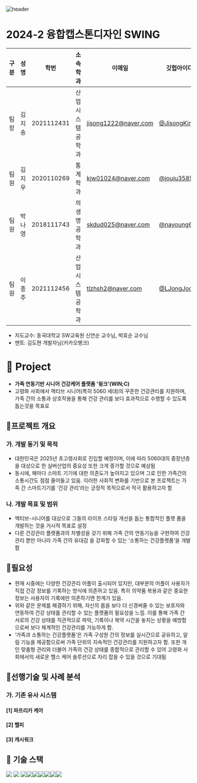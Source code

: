 
![header](https://capsule-render.vercel.app/api?type=waving&color=7686DB&section=header&text=가족연동%20기반%20시니어%20건강관리%20플랫폼%20(WIN;C)&fontSize=35&customColorList=2&height=170)


# 2024-2 융합캡스톤디자인 SWING
| 구분 | 성명 | 학번 | 소속학과 | 이메일 | 깃헙아이디
| --- | --- | --- | --- | --- | --- |
| 팀장 | 김지송 | 2021112431 | 산업시스템공학과 | jisong1222@naver.com | [@JisongKim](https://github.com/JisongKim) |
| 팀원 | 김지우 | 2020110269 | 통계학과 | kjw01024@naver.com | [@jouju3585](https://github.com/jouju3585) |
| 팀원 | 박나영 | 2018111743 | 의생명공학과 | skdud025@naver.com | [@nayoung601](https://github.com/nayoung601) |
| 팀원 | 이종주 | 2021112456 | 산업시스템공학과 | tlzhsh2@naver.com  | [@LJongJoo](https://github.com/LJongJoo) |
- 지도교수: 동국대학교 SW교육원 신연순 교수님, 박효순 교수님
- 멘토: 김도현 개발자님(카카오뱅크)

  
# 📑 Project
- **가족 연동기반 시니어 건강케어 플랫폼 '윙크'(WIN;C)**
- 고령화 사회에서 액티브 시니어(특히 5060 세대)의 꾸준한 건강관리를 지원하며, 가족 간의 소통과 상호작용을 통해 건강 관리를 보다 효과적으로 수행할 수 있도록 돕는것을 목표로 


##  🚩프로젝트 개요 
### 가. 개발 동기 및 목적
- 대한민국은 2025년 초고령사회로 진입할 예정이며, 이에 따라 5060대의 중장년층
을 대상으로 한 실버산업의 중요성 또한 크게 증가할 것으로 예상됨
- 동시에, 해마다 스마트 기기에 대한 의존도가 높아지고 있으며 그로 인한 가족간의
소통시간도 점점 줄어들고 있음. 이러한 사회적 변화를 기반으로 본 프로젝트는
가족 간 스마트기기를 ‘건강 관리’라는 긍정적 목적으로서 적극 활용하고자 함

### 나. 개발 목표 및 범위
-  액티브-시니어를 대상으로 그들의 라이프 스타일 개선을 돕는 통합적인 플랫
폼을 개발하는 것을 거시적 목표로 설정
- 다른 건강관리 플랫폼과의 차별성을
갖기 위해 가족 간의 연동기능을 구현하여 건강관리 뿐만 아니라 가족 간의 유대감
을 강화할 수 있는 ‘소통하는 건강플랫폼’을 개발함

##  🚩필요성
- 현재 시중에는 다양한 건강관리 어플이 출시되어 있지만, 대부분의 어플이 사용자가 직접 건강 정보를 기록하는 방식에 의존하고 있음. 특히 의약품 복용과 같은 중요한 정보는 사용자의 기록에만 의존하기엔 한계가 있음. 
- 위와 같은 문제를 해결하기 위해, 자신의 몸을 보다 더 신경써줄 수 있는 보호자와 연동하여 건강 상태를 관리할 수 있는 플랫폼의 필요성을 느낌.  이를 통해 가족 간 서로의 건강 상태를 직관적으로 파악, 기록이나 복약 시간을 놓치는 상황을 예방함으로써 보다 체계적인 건강관리를 가능하게 함.
- ‘가족과 소통하는 건강플랫폼’은 가족 구성원 간의 정보를 실시간으로 공유하고, 알림 기능을 제공함으로써 가족 단위의 지속적인 건강관리를 지원하고자 함. 또한 개인 맞춤형 관리와 더불어 가족의 건강 상태를 종합적으로 관리할 수 있어 고령화 사회에서의 새로운 헬스 케어 솔루션으로 자리 잡을 수 있을 것으로 기대됨

## 🚩선행기술 및 사례 분석
### 가. 기존 유사 시스템
#### [1] 파프리카 케어 

#### [2] 헬피

#### [3] 캐시워크


## 🔧 기술 스택
<img src="https://img.shields.io/badge/expo-%23000020.svg?&style=for-the-badge&logo=expo&logoColor=white" /> <img src="https://img.shields.io/badge/notion-%23000000.svg?&style=for-the-badge&logo=notion&logoColor=white" /> <img src="https://img.shields.io/badge/python-%233776AB.svg?&style=for-the-badge&logo=python&logoColor=white" /><img src="https://img.shields.io/badge/javascript-%23F7DF1E.svg?&style=for-the-badge&logo=javascript&logoColor=black" /><img src="https://img.shields.io/badge/react-%2361DAFB.svg?&style=for-the-badge&logo=react&logoColor=black" /><img src="https://img.shields.io/badge/typescript-%233178C6.svg?&style=for-the-badge&logo=typescript&logoColor=white" /><img src="https://img.shields.io/badge/spring-%236DB33F.svg?&style=for-the-badge&logo=spring&logoColor=white" /><img src="https://img.shields.io/badge/mysql-%234479A1.svg?&style=for-the-badge&logo=mysql&logoColor=white" /><img src="https://img.shields.io/badge/amazon%20aws-%23232F3E.svg?&style=for-the-badge&logo=amazon%20aws&logoColor=white" />







